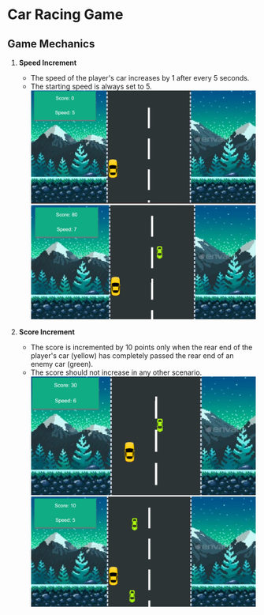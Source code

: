 # Car Racing Game

## Game Mechanics

1. **Speed Increment**
   - The speed of the player's car increases by 1 after every 5 seconds.
   - The starting speed is always set to 5.
   ![Speed Increment](img/Screenshot%202024-06-28%20231404.png)
   ![Speed Increment](img/Screenshot%202024-06-28%20231417.png)

2. **Score Increment**
   - The score is incremented by 10 points only when the rear end of the player's car (yellow) has completely passed the rear end of an enemy car (green).
   - The score should not increase in any other scenario.
   ![Score Increment](img/Screenshot%202024-06-28%20231442.png)
   ![Score Increment](img/Screenshot%202024-06-28%20231528.png)
